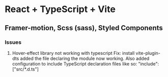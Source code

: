 # React + TypeScript + Vite
## Framer-motion, Scss (sass), Styled Components

### Issues

1. Hover-effect library not working with typescript 
Fix: install vite-plugin-dts
added the file declaring the module now working. 
Also added configuration to include TypeScript declaration files
like so: "include": ["src/*.d.ts"]